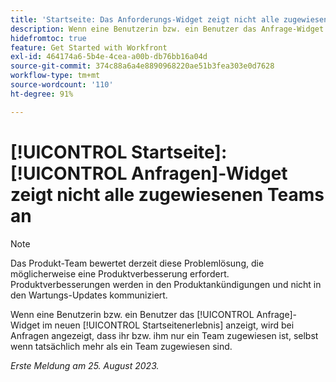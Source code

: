 ```yaml
---
title: 'Startseite: Das Anforderungs-Widget zeigt nicht alle zugewiesenen Teams an'
description: Wenn eine Benutzerin bzw. ein Benutzer das Anfrage-Widget im neuen Startseitenerlebnis anzeigt, wird bei Anfragen angezeigt, dass ihr bzw. ihm nur ein Team zugewiesen ist, selbst wenn tatsächlich mehr als ein Team zugewiesen sind.
hidefromtoc: true
feature: Get Started with Workfront
exl-id: 464174a6-5b4e-4cea-a00b-db76bb16a04d
source-git-commit: 374c88a6a4e8890968220ae51b3fea303e0d7628
workflow-type: tm+mt
source-wordcount: '110'
ht-degree: 91%

---
```


# [!UICONTROL Startseite]: [!UICONTROL Anfragen]-Widget zeigt nicht alle zugewiesenen Teams an

>[!NOTE]
>
>Das Produkt-Team bewertet derzeit diese Problemlösung, die möglicherweise eine Produktverbesserung erfordert. Produktverbesserungen werden in den Produktankündigungen und nicht in den Wartungs-Updates kommuniziert.

Wenn eine Benutzerin bzw. ein Benutzer das [!UICONTROL Anfrage]-Widget im neuen [!UICONTROL Startseitenerlebnis] anzeigt, wird bei Anfragen angezeigt, dass ihr bzw. ihm nur ein Team zugewiesen ist, selbst wenn tatsächlich mehr als ein Team zugewiesen sind.

_Erste Meldung am 25. August 2023._
